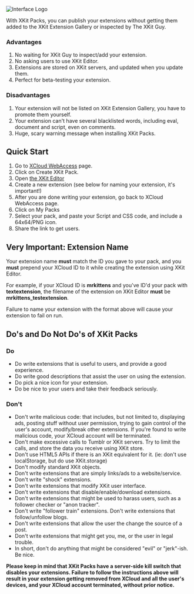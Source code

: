 ![Interface Logo](http://xkit.info/seven/packlogo.png)   

With XKit Packs, you can publish your extensions without getting them added to the XKit Extension Gallery or inspected by The XKit Guy.

### Advantages
1. No waiting for XKit Guy to inspect/add your extension.
2. No asking users to use XKit Editor.
3. Extensions are stored on XKit servers, and updated when you update them.
4. Perfect for beta-testing your extension.

### Disadvantages
1. Your extension will not be listed on XKit Extension Gallery, you have to promote them yourself.
2. Your extension can't have several blacklisted words, including eval, document and script, even on comments.
3. Huge, scary warning message when installing XKit Packs.

## Quick Start
1. Go to [XCloud WebAccess](http://xkit.info/xcloud/webaccess/) page.
2. Click on Create XKit Pack.
3. Open [the XKit Editor](http://www.tumblr.com/xkit_editor)
4. Create a new extension (see below for naming your extension, it's important!)
5. After you are done writing your extension, go back to XCloud WebAccess page.
6. Click on My Packs
7. Select your pack, and paste your Script and CSS code, and include a 64x64/PNG icon.
8. Share the link to get users.

## Very Important: Extension Name
Your extension name **must** match the ID you gave to your pack, and you **must** prepend your XCloud ID to it while creating the extension using XKit Editor.  

For example, if your XCloud ID is **mrkittens** and you've ID'd your pack with **textextension**, the filename of the extension on XKit Editor **must** be **mrkittens_testextension**.  

Failure to name your extension with the format above will cause your extension to fail on run.


## Do's and Do Not Do's of XKit Packs

### Do
* Do write extensions that is useful to users, and provide a good experience.
* Do write good descriptions that assist the user on using the extension.
* Do pick a nice icon for your extension.
* Do be nice to your users and take their feedback seriously.

### Don't
* Don't write malicious code: that includes, but not limited to, displaying ads, posting stuff without user permission, trying to gain control of the user's account, modify/break other extensions. If you're found to write malicious code, your XCloud account will be terminated.
* Don't make excessive calls to Tumblr or XKit servers. Try to limit the calls, and store the data you receive using XKit store.
* Don't use HTML5 APIs if there is an XKit equivalent for it. (ie: don't use localStorage, but do use XKit.storage)
* Don't modify standard XKit objects.
* Don't write extensions that are simply links/ads to a website/service.
* Don't write "shock" extensions.
* Don't write extensions that modify XKit user interface.
* Don't write extensions that disable/enable/download extensions.
* Don't write extensions that might be used to harass users, such as a follower checker or "anon tracker".
* Don't write "follower train" extensions. Don't write extensions that follow/unfollow blogs.
* Don't write extensions that allow the user the change the source of a post.
* Don't write extensions that might get you, me, or the user in legal trouble.
* In short, don't do anything that might be considered "evil" or "jerk"-ish. Be nice.

**Please keep in mind that XKit Packs have a server-side kill switch that disables your extensions. Failure to follow the instructions above will result in your extension getting removed from XCloud and all the user's devices, and your XCloud account terminated, without prior notice.**